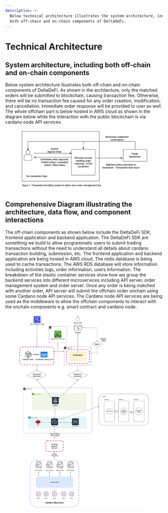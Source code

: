 ```yaml
---
description: >-
  Below technical architecture illustrates the system architecture, including
  both off-chain and on-chain components of DeltaDeFi.
---
```


# Technical Architecture

## System architecture, including both off-chain and on-chain components

Below system architecture illustrates both off-chain and on-chain components of DeltaDeFi. As shown in the architecture, only the matched orders will be submitted to blockchain, causing transaction fee. Otherwise, there will be no transaction fee caused for any order creation, modification, and cancellation. Immediate order response will be provided to user as well. The whole offchain part is below hosted in AWS cloud as shown in the diagram below while the interaction with the public blockchain is via cardano node API services.

<figure><img src="../../.gitbook/assets/image (8).png" alt=""><figcaption></figcaption></figure>



## Comprehensive Diagram illustrating the architecture, data flow, and component interactions

The off-chain components as shown below include the DeltaDeFi SDK, frontend application and backend application. The DeltaDeFi SDK are something we build to allow programmatic users to submit trading transactions without the need to understand all details about cardano transaction building, submission, etc. The frontend application and backend application are being hosted in AWS cloud. The redis database is being used to cache transactions. The AWS RDS database will store information including activities logs, order  information, users information. The breakdown of the elastic container services show how we group the backend services into different microservices including API server, order management system and order server. Once any order is being matched with another order, API server will submit the offchain order onchain using some Cardano node API services. The Cardano node API services are being used as the middleware to allow the offchain components to interact with the onchain components e.g. smart contract and cardano node.

<figure><img src="../../.gitbook/assets/DeltaDeFi Technical Architecture.png" alt=""><figcaption></figcaption></figure>
